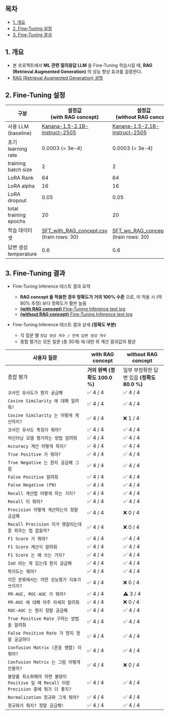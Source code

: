 
## 목차

* [1. 개요](#1-개요)
* [2. Fine-Tuning 설정](#2-fine-tuning-설정)
* [3. Fine-Tuning 결과](#3-fine-tuning-결과)

## 1. 개요

* 본 프로젝트에서 **ML 관련 질의응답 LLM** 을 Fine-Tuning 학습시킬 때, **RAG (Retrieval Augmented Generation)** 의 성능 향상 효과를 검증한다.
* [RAG (Retrieval Augmented Generation) 설명](https://github.com/WannaBeSuperteur/AI-study/blob/main/AI%20Basics/LLM%20Basics/LLM_%EA%B8%B0%EC%B4%88_RAG.md)

## 2. Fine-Tuning 설정

| 구분                    | 설정값<br>(with RAG concept)                                                                       | 설정값<br>(without RAG concept)                                                                    |
|-----------------------|-------------------------------------------------------------------------------------------------|-------------------------------------------------------------------------------------------------|
| 사용 LLM (baseline)     | [Kanana-1.5-2.1B-instruct-2505](https://huggingface.co/kakaocorp/kanana-1.5-2.1b-instruct-2505) | [Kanana-1.5-2.1B-instruct-2505](https://huggingface.co/kakaocorp/kanana-1.5-2.1b-instruct-2505) |
| 초기 learning rate      | 0.0003 (= 3e-4)                                                                                 | 0.0003 (= 3e-4)                                                                                 |
| training batch size   | 2                                                                                               | 2                                                                                               |
| LoRA Rank             | 64                                                                                              | 64                                                                                              |
| LoRA alpha            | 16                                                                                              | 16                                                                                              |
| LoRA dropout          | 0.05                                                                                            | 0.05                                                                                            |
| total training epochs | 20                                                                                              | 20                                                                                              |
| 학습 데이터셋               | [SFT_with_RAG_concept.csv](../fine_tuning_dataset/SFT_with_RAG_concept.csv)<br>(train rows: 30) | [SFT_wo_RAG_concept.csv](../fine_tuning_dataset/SFT_wo_RAG_concept.csv)<br>(train rows: 30)     |
| 답변 생성 temperature     | 0.6                                                                                             | 0.6                                                                                             |

## 3. Fine-Tuning 결과

* Fine-Tuning Inference 테스트 결과 요약
  * **RAG concept 을 적용한 경우 정확도가 거의 100% 수준** 으로, 미 적용 시 (약 80% 추정) 보다 정확도가 훨씬 높음
  * [**(with RAG concept)** Fine-Tuning Inference test log](logs/kananai_sft_with_rag_inference_log_0.6.txt)
  * [**(without RAG concept)** Fine-Tuning Inference test log](logs/kananai_sft_wo_rag_inference_log_0.6.txt)

* Fine-Tuning Inference 테스트 결과 상세 **(정확도 부분)**
  * 각 질문 별 ```정답 생성 개수 / 전체 답변 생성 개수```
  * 종합 평가는 모든 질문 (총 30개) 에 대한 위 계산 결과값의 평균

| 사용자 질문                                                              | with RAG concept        | without RAG concept            |
|---------------------------------------------------------------------|-------------------------|--------------------------------|
| 종합 평가                                                               | **거의 완벽 (정확도 100.0 %)** | 일부 부정확한 답변 있음 **(정확도 80.0 %)** |
| ```코사인 유사도가 뭔지 궁금해```                                               | ✅ 4 / 4                 | ✅ 4 / 4                        |
| ```Cosine Similarity 에 대해 알려줘!```                                   | ✅ 4 / 4                 | ✅ 4 / 4                        |
| ```Cosine Similarity 는 어떻게 계산하지?```                                 | ✅ 4 / 4                 | ❌ 1 / 4                        |
| ```코사인 유사도 특징이 뭐야?```                                               | ✅ 4 / 4                 | ✅ 4 / 4                        |
| ```머신러닝 모델 평가하는 방법 알려줘```                                           | ✅ 4 / 4                 | ✅ 4 / 4                        |
| ```Accuracy 계산 어떻게 하지?```                                           | ✅ 4 / 4                 | ✅ 4 / 4                        |
| ```True Positive 가 뭐야?```                                           | ✅ 4 / 4                 | ✅ 4 / 4                        |
| ```True Negative 는 뭔지 궁금해 그럼```                                     | ✅ 4 / 4                 | ✅ 4 / 4                        |
| ```False Positive 알려줘```                                            | ✅ 4 / 4                 | ✅ 4 / 4                        |
| ```False Negative (FN)```                                           | ✅ 4 / 4                 | ✅ 4 / 4                        |
| ```Recall 계산법 어떻게 하는 거지?```                                         | ✅ 4 / 4                 | ✅ 4 / 4                        |
| ```Recall 이 뭐야?```                                                  | ✅ 4 / 4                 | ✅ 4 / 4                        |
| ```Precision 어떻게 계산하는지 정말 궁금해```                                    | ✅ 4 / 4                 | ❌ 0 / 4                        |
| ```Recall Precision 이거 헷갈리는데 잘 외우는 법 없을까?```                        | ✅ 4 / 4                 | ❌ 0 / 4                        |
| ```F1 Score 가 뭐야?```                                                | ✅ 4 / 4                 | ✅ 4 / 4                        |
| ```F1 Score 계산식 알려줘```                                              | ✅ 4 / 4                 | ✅ 4 / 4                        |
| ```F1 Score 는 왜 쓰는 거지?```                                           | ✅ 4 / 4                 | ✅ 4 / 4                        |
| ```IoU 라는 게 있는데 뭔지 궁금해```                                           | ✅ 4 / 4                 | ✅ 4 / 4                        |
| ```특이도는 뭐야?```                                                      | ✅ 4 / 4                 | ✅ 4 / 4                        |
| ```이진 분류에서는 어떤 성능평가 지표가 쓰이지?```                                     | ✅ 4 / 4                 | ❌ 0 / 4                        |
| ```PR-AUC, ROC-AUC 가 뭐야?```                                         | ✅ 4 / 4                 | ⚠ 3 / 4                        |
| ```PR-AUC 에 대해 아주 자세히 알려줘```                                        | ✅ 4 / 4                 | ❌ 0 / 4                        |
| ```ROC-AUC 는 뭔지 정말 궁금해```                                           | ✅ 4 / 4                 | ✅ 4 / 4                        |
| ```True Positive Rate 구하는 방법을 알려줘```                                | ✅ 4 / 4                 | ✅ 4 / 4                        |
| ```False Positive Rate 가 뭔지 정말 궁금하다```                              | ✅ 4 / 4                 | ✅ 4 / 4                        |
| ```Confusion Matrix (혼동 행렬) 이 뭐야?```                                | ✅ 4 / 4                 | ✅ 4 / 4                        |
| ```Confusion Matrix 는 그럼 어떻게 만들어?```                                | ✅ 4 / 4                 | ❌ 0 / 4                        |
| ```불량품 최소화해야 하면 불량이 Positive 일 때 Recall 이랑 Precision 중에 뭐가 더 좋지?``` | ✅ 4 / 4                 | ✅ 4 / 4                        |
| ```Normalization 정규화 그게 뭐야?```                                      | ✅ 4 / 4                 | ✅ 4 / 4                        |
| ```정규화가 뭐지? 정말 궁금해!```                                              | ✅ 4 / 4                 | ✅ 4 / 4                        |


